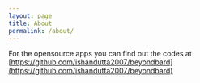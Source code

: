 ```yaml
---
layout: page
title: About
permalink: /about/
---
```


For the opensource apps you can find out the codes at 
[https://github.com/ishandutta2007/beyondbard](https://github.com/ishandutta2007/beyondbard)


[jekyll-organization]: https://github.com/jekyll
